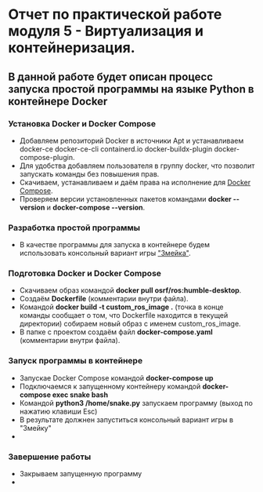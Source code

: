 # Отчет по практической работе модуля 5 - Виртуализация и контейнеризация.
## В данной работе будет описан процесс запуска простой программы на языке Python в контейнере Docker

### Установка Docker и Docker Compose
- Добавляем репозиторий Docker в источники Apt и устанавливаем docker-ce docker-ce-cli containerd.io docker-buildx-plugin docker-compose-plugin.
- Для удобства добавляем пользователя в группу docker, что позволит запускать команды без повышения прав.
- Скачиваем, устанавливаем и даём права на исполнение для [Docker Compose](https://github.com/docker/compose).
- Проверяем версии установленных пакетов командами **docker --version** и **docker-compose --version**.

### Разработка простой программы
- В качестве программы для запуска в контейнере будем использовать консольный вариант игры ["Змейка"](https://github.com/GeorgeZhukov/python-snake/blob/master/snake.py).

### Подготовка Docker и Docker Compose
- Скачиваем образ командой **docker pull osrf/ros:humble-desktop**.
- Создаём **Dockerfile** (комментарии внутри файла).
- Командой **docker build -t custom_ros_image .** (точка в конце команды сообщает о том, что Doсkerfile находится в текущей директории) собираем новый образ с именем custom_ros_image.
- В папке с проектом создаём файл **docker-compose.yaml** (комментарии внутри файла).

### Запуск программы в контейнере
- Запускае Docker Compose командой **docker-compose up**
- Подключаемся к запущенному контейнеру командой **docker-compose exec snake bash**
- Командой **python3 /home/snake.py** запускаем программу (выход по нажатию клавиши Esc)
- В результате должнен запуститься консольный вариант игры в "Змейку"
- 

### Завершение работы
- Закрываем запущенную программу
- 
